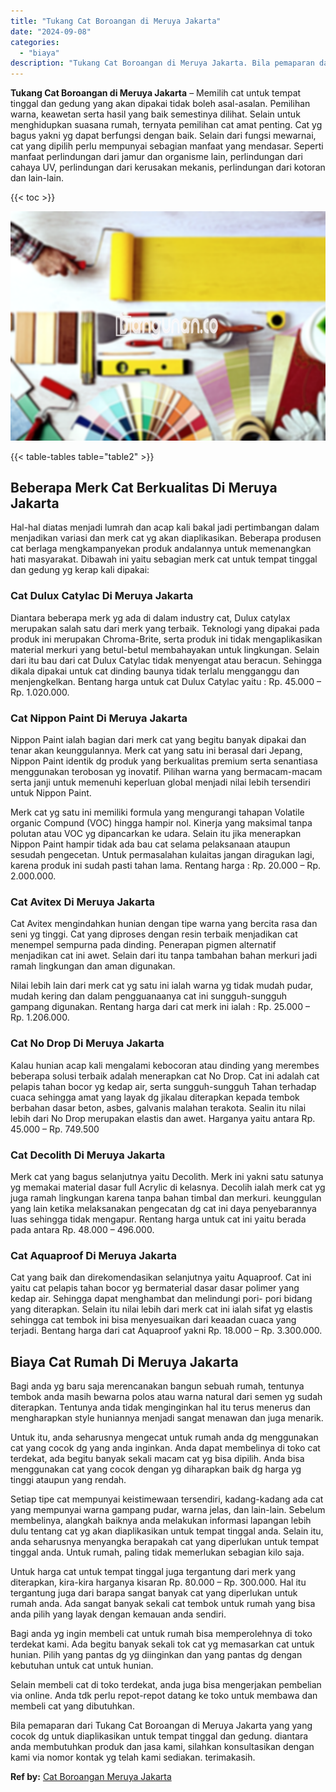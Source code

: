 ```yaml
---
title: "Tukang Cat Boroangan di Meruya Jakarta"
date: "2024-09-08"
categories: 
  - "biaya"
description: "Tukang Cat Boroangan di Meruya Jakarta. Bila pemaparan dari Tukang Cat Boroangan di Meruya Jakarta yang yang cocok dg untuk diaplikasikan untuk tempat tingga..."
---
```


**Tukang Cat Boroangan di Meruya Jakarta** – Memilih cat untuk tempat tinggal dan gedung yang akan dipakai tidak boleh asal-asalan. Pemilihan warna, keawetan serta hasil yang baik semestinya dilihat. Selain untuk menghidupkan suasana rumah, ternyata pemilihan cat amat penting. Cat yg bagus yakni yg dapat berfungsi dengan baik. Selain dari fungsi mewarnai, cat yang dipilih perlu mempunyai sebagian manfaat yang mendasar. Seperti manfaat perlindungan dari jamur dan organisme lain, perlindungan dari cahaya UV, perlindungan dari kerusakan mekanis, perlindungan dari kotoran dan lain-lain.

{{< toc >}}

![Tukang Cat Boroangan di Meruya Jakarta](/images/jasa-cat-murah30.png)

{{< table-tables table="table2" >}}

## Beberapa Merk Cat Berkualitas Di Meruya Jakarta

Hal-hal diatas menjadi lumrah dan acap kali bakal jadi pertimbangan dalam menjadikan variasi dan merk cat yg akan diaplikasikan. Beberapa produsen cat berlaga mengkampanyekan produk andalannya untuk memenangkan hati masyarakat. Dibawah ini yaitu sebagian merk cat untuk tempat tinggal dan gedung yg kerap kali dipakai:

### Cat Dulux Catylac Di Meruya Jakarta

Diantara beberapa merk yg ada di dalam industry cat, Dulux catylax merupakan salah satu dari merk yang terbaik. Teknologi yang dipakai pada produk ini merupakan Chroma-Brite, serta produk ini tidak mengaplikasikan material merkuri yang betul-betul membahayakan untuk lingkungan. Selain dari itu bau dari cat Dulux Catylac tidak menyengat atau beracun. Sehingga dikala dipakai untuk cat dinding baunya tidak terlalu mengganggu dan menjengkelkan. Bentang harga untuk cat Dulux Catylac yaitu : Rp. 45.000 – Rp. 1.020.000.

### Cat Nippon Paint Di Meruya Jakarta

Nippon Paint ialah bagian dari merk cat yang begitu banyak dipakai dan tenar akan keunggulannya. Merk cat yang satu ini berasal dari Jepang, Nippon Paint identik dg produk yang berkualitas premium serta senantiasa menggunakan terobosan yg inovatif. Pilihan warna yang bermacam-macam serta janji untuk memenuhi keperluan global menjadi nilai lebih tersendiri untuk Nippon Paint.

Merk cat yg satu ini memiliki formula yang mengurangi tahapan Volatile organic Compund (VOC) hingga hampir nol. Kinerja yang maksimal tanpa polutan atau VOC yg dipancarkan ke udara. Selain itu jika menerapkan Nippon Paint hampir tidak ada bau cat selama pelaksanaan ataupun sesudah pengecetan. Untuk permasalahan kulaitas jangan diragukan lagi, karena produk ini sudah pasti tahan lama. Rentang harga : Rp. 20.000 – Rp. 2.000.000.

### Cat Avitex Di Meruya Jakarta

Cat Avitex mengindahkan hunian dengan tipe warna yang bercita rasa dan seni yg tinggi. Cat yang diproses dengan resin terbaik menjadikan cat menempel sempurna pada dinding. Penerapan pigmen alternatif menjadikan cat ini awet. Selain dari itu tanpa tambahan bahan merkuri jadi ramah lingkungan dan aman digunakan.

Nilai lebih lain dari merk cat yg satu ini ialah warna yg tidak mudah pudar, mudah kering dan dalam pengguanaanya cat ini sungguh-sungguh gampang digunakan. Rentang harga dari cat merk ini ialah : Rp. 25.000 – Rp. 1.206.000.

### Cat No Drop Di Meruya Jakarta

Kalau hunian acap kali mengalami kebocoran atau dinding yang merembes beberapa solusi terbaik adalah menerapkan cat No Drop. Cat ini adalah cat pelapis tahan bocor yg kedap air, serta sungguh-sungguh Tahan terhadap cuaca sehingga amat yang layak dg jikalau diterapkan kepada tembok berbahan dasar beton, asbes, galvanis malahan terakota. Sealin itu nilai lebih dari No Drop merupakan elastis dan awet. Harganya yaitu antara Rp. 45.000 – Rp. 749.500

### Cat Decolith Di Meruya Jakarta

Merk cat yang bagus selanjutnya yaitu Decolith. Merk ini yakni satu satunya yg memakai material dasar full Acrylic di kelasnya. Decolih ialah merk cat yg juga ramah lingkungan karena tanpa bahan timbal dan merkuri. keunggulan yang lain ketika melaksanakan pengecatan dg cat ini daya penyebarannya luas sehingga tidak mengapur. Rentang harga untuk cat ini yaitu berada pada antara Rp. 48.000 – 496.000.

### Cat Aquaproof Di Meruya Jakarta

Cat yang baik dan direkomendasikan selanjutnya yaitu Aquaproof. Cat ini yaitu cat pelapis tahan bocor yg bermaterial dasar dasar polimer yang kedap air. Sehingga dapat menghambat dan melindungi pori- pori bidang yang diterapkan. Selain itu nilai lebih dari merk cat ini ialah sifat yg elastis sehingga cat tembok ini bisa menyesuaikan dari keaadan cuaca yang terjadi. Bentang harga dari cat Aquaproof yakni Rp. 18.000 – Rp. 3.300.000.

## Biaya Cat Rumah Di Meruya Jakarta

Bagi anda yg baru saja merencanakan bangun sebuah rumah, tentunya tembok anda masih bewarna polos atau warna natural dari semen yg sudah diterapkan. Tentunya anda tidak menginginkan hal itu terus menerus dan mengharapkan style huniannya menjadi sangat menawan dan juga menarik.

Untuk itu, anda seharusnya mengecat untuk rumah anda dg menggunakan cat yang cocok dg yang anda inginkan. Anda dapat membelinya di toko cat terdekat, ada begitu banyak sekali macam cat yg bisa dipilih. Anda bisa menggunakan cat yang cocok dengan yg diharapkan baik dg harga yg tinggi ataupun yang rendah.

Setiap tipe cat mempunyai keistimewaan tersendiri, kadang-kadang ada cat yang mempunyai warna gampang pudar, warna jelas, dan lain-lain. Sebelum membelinya, alangkah baiknya anda melakukan informasi lapangan lebih dulu tentang cat yg akan diaplikasikan untuk tempat tinggal anda. Selain itu, anda seharusnya menyangka berapakah cat yang diperlukan untuk tempat tinggal anda. Untuk rumah, paling tidak memerlukan sebagian kilo saja.

Untuk harga cat untuk tempat tinggal juga tergantung dari merk yang diterapkan, kira-kira harganya kisaran Rp. 80.000 – Rp. 300.000. Hal itu tergantung juga dari barapa sangat banyak cat yang diperlukan untuk rumah anda. Ada sangat banyak sekali cat tembok untuk rumah yang bisa anda pilih yang layak dengan kemauan anda sendiri.

Bagi anda yg ingin membeli cat untuk rumah bisa memperolehnya di toko terdekat kami. Ada begitu banyak sekali tok cat yg memasarkan cat untuk hunian. Pilih yang pantas dg yg diinginkan dan yang pantas dg dengan kebutuhan untuk cat untuk hunian.

Selain membeli cat di toko terdekat, anda juga bisa mengerjakan pembelian via online. Anda tdk perlu repot-repot datang ke toko untuk membawa dan membeli cat yang dibutuhkan.

Bila pemaparan dari Tukang Cat Boroangan di Meruya Jakarta yang yang cocok dg untuk diaplikasikan untuk tempat tinggal dan gedung. diantara anda membutuhkan produk dan jasa kami, silahkan konsultasikan dengan kami via nomor kontak yg telah kami sediakan. terimakasih.

**Ref by:** [Cat Boroangan Meruya Jakarta](https://id.wikipedia.org/wiki/Cat)
